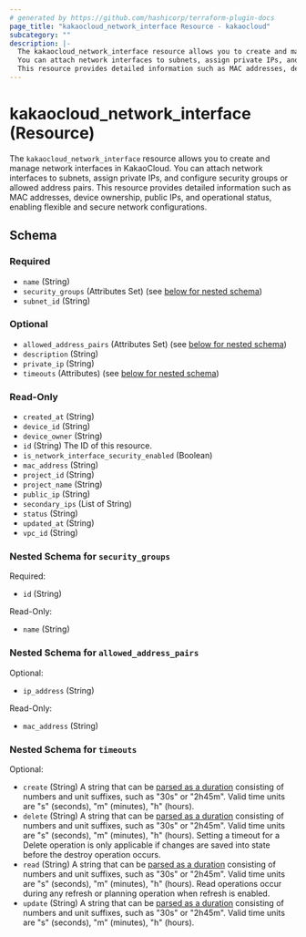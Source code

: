 ```yaml
---
# generated by https://github.com/hashicorp/terraform-plugin-docs
page_title: "kakaocloud_network_interface Resource - kakaocloud"
subcategory: ""
description: |-
  The kakaocloud_network_interface resource allows you to create and manage network interfaces in KakaoCloud.
  You can attach network interfaces to subnets, assign private IPs, and configure security groups or allowed address pairs.
  This resource provides detailed information such as MAC addresses, device ownership, public IPs, and operational status, enabling flexible and secure network configurations.
---
```


# kakaocloud_network_interface (Resource)

The `kakaocloud_network_interface` resource allows you to create and manage network interfaces in KakaoCloud.
You can attach network interfaces to subnets, assign private IPs, and configure security groups or allowed address pairs.
This resource provides detailed information such as MAC addresses, device ownership, public IPs, and operational status, enabling flexible and secure network configurations.



<!-- schema generated by tfplugindocs -->
## Schema

### Required

- `name` (String)
- `security_groups` (Attributes Set) (see [below for nested schema](#nestedatt--security_groups))
- `subnet_id` (String)

### Optional

- `allowed_address_pairs` (Attributes Set) (see [below for nested schema](#nestedatt--allowed_address_pairs))
- `description` (String)
- `private_ip` (String)
- `timeouts` (Attributes) (see [below for nested schema](#nestedatt--timeouts))

### Read-Only

- `created_at` (String)
- `device_id` (String)
- `device_owner` (String)
- `id` (String) The ID of this resource.
- `is_network_interface_security_enabled` (Boolean)
- `mac_address` (String)
- `project_id` (String)
- `project_name` (String)
- `public_ip` (String)
- `secondary_ips` (List of String)
- `status` (String)
- `updated_at` (String)
- `vpc_id` (String)

<a id="nestedatt--security_groups"></a>
### Nested Schema for `security_groups`

Required:

- `id` (String)

Read-Only:

- `name` (String)


<a id="nestedatt--allowed_address_pairs"></a>
### Nested Schema for `allowed_address_pairs`

Optional:

- `ip_address` (String)

Read-Only:

- `mac_address` (String)


<a id="nestedatt--timeouts"></a>
### Nested Schema for `timeouts`

Optional:

- `create` (String) A string that can be [parsed as a duration](https://pkg.go.dev/time#ParseDuration) consisting of numbers and unit suffixes, such as "30s" or "2h45m". Valid time units are "s" (seconds), "m" (minutes), "h" (hours).
- `delete` (String) A string that can be [parsed as a duration](https://pkg.go.dev/time#ParseDuration) consisting of numbers and unit suffixes, such as "30s" or "2h45m". Valid time units are "s" (seconds), "m" (minutes), "h" (hours). Setting a timeout for a Delete operation is only applicable if changes are saved into state before the destroy operation occurs.
- `read` (String) A string that can be [parsed as a duration](https://pkg.go.dev/time#ParseDuration) consisting of numbers and unit suffixes, such as "30s" or "2h45m". Valid time units are "s" (seconds), "m" (minutes), "h" (hours). Read operations occur during any refresh or planning operation when refresh is enabled.
- `update` (String) A string that can be [parsed as a duration](https://pkg.go.dev/time#ParseDuration) consisting of numbers and unit suffixes, such as "30s" or "2h45m". Valid time units are "s" (seconds), "m" (minutes), "h" (hours).
